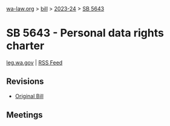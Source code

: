 [wa-law.org](/) > [bill](/bill/) > [2023-24](/bill/2023-24/) > [SB 5643](/bill/2023-24/sb/5643/)

# SB 5643 - Personal data rights charter
[leg.wa.gov](https://app.leg.wa.gov/billsummary?BillNumber=5643&Year=2023&Initiative=false) | [RSS Feed](./rss.xml)

## Revisions
* [Original Bill](1/)

## Meetings